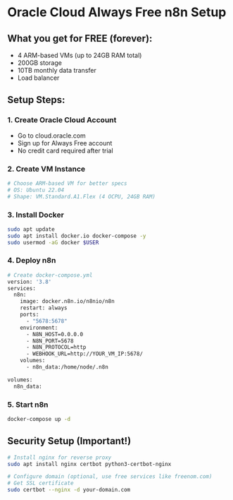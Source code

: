 # Oracle Cloud Always Free n8n Setup

## What you get for FREE (forever):
- 4 ARM-based VMs (up to 24GB RAM total)
- 200GB storage
- 10TB monthly data transfer
- Load balancer

## Setup Steps:

### 1. Create Oracle Cloud Account
- Go to cloud.oracle.com
- Sign up for Always Free account
- No credit card required after trial

### 2. Create VM Instance
```bash
# Choose ARM-based VM for better specs
# OS: Ubuntu 22.04
# Shape: VM.Standard.A1.Flex (4 OCPU, 24GB RAM)
```

### 3. Install Docker
```bash
sudo apt update
sudo apt install docker.io docker-compose -y
sudo usermod -aG docker $USER
```

### 4. Deploy n8n
```bash
# Create docker-compose.yml
version: '3.8'
services:
  n8n:
    image: docker.n8n.io/n8nio/n8n
    restart: always
    ports:
      - "5678:5678"
    environment:
      - N8N_HOST=0.0.0.0
      - N8N_PORT=5678
      - N8N_PROTOCOL=http
      - WEBHOOK_URL=http://YOUR_VM_IP:5678/
    volumes:
      - n8n_data:/home/node/.n8n

volumes:
  n8n_data:
```

### 5. Start n8n
```bash
docker-compose up -d
```

## Security Setup (Important!)
```bash
# Install nginx for reverse proxy
sudo apt install nginx certbot python3-certbot-nginx

# Configure domain (optional, use free services like freenom.com)
# Get SSL certificate
sudo certbot --nginx -d your-domain.com
```
